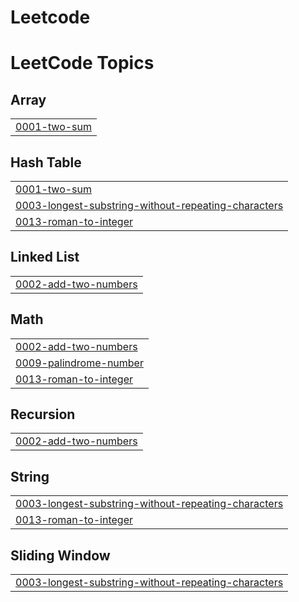 # Leetcode
<!---LeetCode Topics Start-->
# LeetCode Topics
## Array
|  |
| ------- |
| [0001-two-sum](https://github.com/MehavarshiniThangavel/Leetcode/tree/master/0001-two-sum) |
## Hash Table
|  |
| ------- |
| [0001-two-sum](https://github.com/MehavarshiniThangavel/Leetcode/tree/master/0001-two-sum) |
| [0003-longest-substring-without-repeating-characters](https://github.com/MehavarshiniThangavel/Leetcode/tree/master/0003-longest-substring-without-repeating-characters) |
| [0013-roman-to-integer](https://github.com/MehavarshiniThangavel/Leetcode/tree/master/0013-roman-to-integer) |
## Linked List
|  |
| ------- |
| [0002-add-two-numbers](https://github.com/MehavarshiniThangavel/Leetcode/tree/master/0002-add-two-numbers) |
## Math
|  |
| ------- |
| [0002-add-two-numbers](https://github.com/MehavarshiniThangavel/Leetcode/tree/master/0002-add-two-numbers) |
| [0009-palindrome-number](https://github.com/MehavarshiniThangavel/Leetcode/tree/master/0009-palindrome-number) |
| [0013-roman-to-integer](https://github.com/MehavarshiniThangavel/Leetcode/tree/master/0013-roman-to-integer) |
## Recursion
|  |
| ------- |
| [0002-add-two-numbers](https://github.com/MehavarshiniThangavel/Leetcode/tree/master/0002-add-two-numbers) |
## String
|  |
| ------- |
| [0003-longest-substring-without-repeating-characters](https://github.com/MehavarshiniThangavel/Leetcode/tree/master/0003-longest-substring-without-repeating-characters) |
| [0013-roman-to-integer](https://github.com/MehavarshiniThangavel/Leetcode/tree/master/0013-roman-to-integer) |
## Sliding Window
|  |
| ------- |
| [0003-longest-substring-without-repeating-characters](https://github.com/MehavarshiniThangavel/Leetcode/tree/master/0003-longest-substring-without-repeating-characters) |
<!---LeetCode Topics End-->